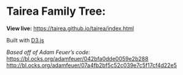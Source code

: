 # Tairea Family Tree:

**View live:** https://tairea.github.io/tairea/index.html

Built with [D3.js](https://d3js.org/)

*Based off of Adam Feuer’s code:<br/>*
https://bl.ocks.org/adamfeuer/042bfa0dde0059e2b288
http://bl.ocks.org/adamfeuer/07a4fb2bf5c52c039e7c5f17cf4d22e5
